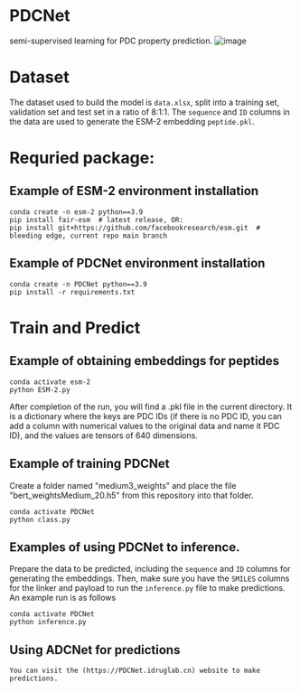 # PDCNet
semi-supervised learning for PDC property prediction.
![image](https://github.com/idrugLab/PDCNet/blob/main/PDCNet.png)
# Dataset
The dataset used to build the model is `data.xlsx`, split into a training set, validation set and test set in a ratio of 8:1:1. The `sequence` and `ID` columns in the data are used to generate the ESM-2 embedding `peptide.pkl`.
# Requried package:
## Example of ESM-2 environment installation
```
conda create -n esm-2 python==3.9
pip install fair-esm  # latest release, OR:
pip install git+https://github.com/facebookresearch/esm.git  # bleeding edge, current repo main branch
 ```
## Example of PDCNet environment installation
```
conda create -n PDCNet python==3.9
pip install -r requirements.txt
```
# Train and Predict
## Example of obtaining embeddings for peptides
```
conda activate esm-2
python ESM-2.py
```
After completion of the run, you will find a .pkl file in the current directory. It is a dictionary where the keys are PDC IDs (if there is no PDC ID, you can add a column with numerical values to the original data and name it PDC ID), and the values are tensors of 640 dimensions.

## Example of training PDCNet
Create a folder named "medium3_weights" and place the file "bert_weightsMedium_20.h5" from this repository into that folder.
```
conda activate PDCNet
python class.py
```

## Examples of using PDCNet to inference.
Prepare the data to be predicted, including the `sequence` and `ID` columns for generating the embeddings. Then, make sure you have the `SMILES` columns for the linker and payload to run the `inference.py` file to make predictions. An example run is as follows
```
conda activate PDCNet
python inference.py
```
## Using ADCNet for predictions
`You can visit the (https://PDCNet.idruglab.cn) website to make predictions.`
